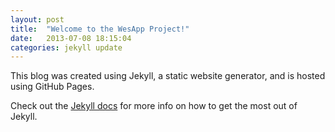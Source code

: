 ```yaml
---
layout: post
title:  "Welcome to the WesApp Project!"
date:   2013-07-08 18:15:04
categories: jekyll update
---
```


This blog was created using Jekyll, a static website generator, and is hosted using GitHub Pages.

Check out the [Jekyll docs][jekyll] for more info on how to get the most out of Jekyll.

[jekyll-gh]: https://github.com/mojombo/jekyll
[jekyll]:    http://jekyllrb.com
